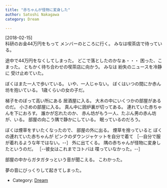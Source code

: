 ```yaml
---
title: "赤ちゃんが怪物に変身した"
author: Satoshi Nakagawa
category: Dream

---
```


[2018-02-15]  
 科研のお金44万円をもって
メンバーのところに行く。
みなは喫茶店で待っている。

 途中で44万円をなくしてしまった。
どこで落としたのかなぁ・・・
困った、こまった。
ともかく待ち合わせの喫茶店に向かう。
みなは
紛失のニュースを冷静に
受け止めていた。

 ぼくはまた一人で歩いている。
いや、一人じゃない。
ぼくはいつの間にか赤ん坊を抱いている。
1歳くらいの女の子だ。

 梯子をのぼって高い所にある
居酒屋に入る。
大木の中にいくつかの部屋があるのだ。
小さめの部屋に入る。
真ん中に囲炉裏が切ってある。
連れていた赤ちゃんを下におろす。
誰かが忘れたのか、
赤ん坊がもう一人、たぶん男の赤ん坊が、いる。
部屋の向こう隅で静かにしている。
眠っているのだろう。

 ぼくは煙草をすいたくなったので、
部屋の外に出る。
煙草を捨っていると
ぼくの連れていた赤ちゃんが
ピンクのダウンジャケットを自分で着て
［--自分で服が着れるような年ではない。--］
外に出てくる。
隅の赤ちゃんが怪物に変身したというのだ。
［--彼女はこれまでコトバは
喋っていなかった。--］

 部屋の中からガタガタっという音が聞こえる。
こわかった。

 夢の音にびっくりして起きてしまった。

- Category: [Dream](/categories.html#Dream)

